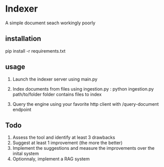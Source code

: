 # Indexer

A simple document seach workingly poorly 

## installation

pip install -r requirements.txt


## usage 

1. Launch the indexer server using  main.py
2. Index documents from files using ingestion.py : python ingestion.py path/to/folder
folder contains files to index

3. Query the engine using your favorite http client with /query-document endpoint


## Todo 

1. Assess the tool and identify at least 3 drawbacks
2. Suggest at least 1 improvement (the more the better)
3. Implement the suggestions and measure the improvements over the inital system
4. Optionnaly, implement a RAG system

